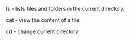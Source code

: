 ls - lists files and folders in the current directory.

cat - view the content of a file.

cd - change current directory.
